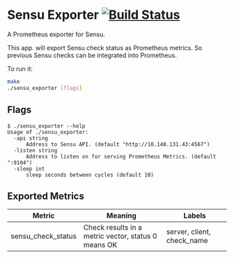 # Sensu Exporter [![Build Status](https://travis-ci.org/reachlin/sensu_exporter.svg)][travis]

A Prometheus exporter for Sensu.

This app. will export Sensu check status as Prometheus metrics. So previous Sensu checks can be integrated into Prometheus.

To run it:

```bash
make
./sensu_exporter [flags]
```

## Flags

```
$ ./sensu_exporter --help
Usage of ./sensu_exporter:
  -api string
      Address to Sensu API. (default "http://10.140.131.43:4567")
  -listen string
      Address to listen on for serving Prometheus Metrics. (default ":9104")
  -sleep int
      sleep seconds between cycles (default 10)
```

## Exported Metrics
| Metric | Meaning | Labels |
| ------ | ------- | ------ |
| sensu_check_status | Check results in a metric vector, status 0 means OK | server, client, check_name |


[travis]: https://travis-ci.org/reachlin/sensu_exporter
